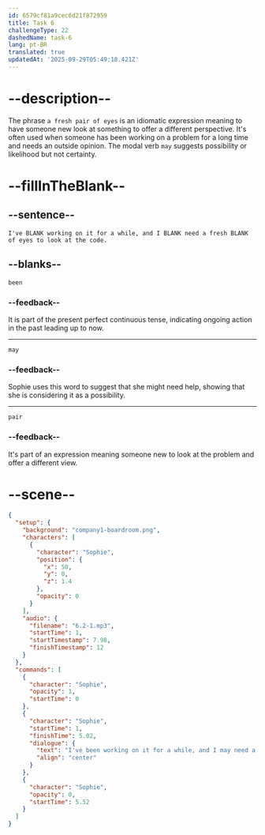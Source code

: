 ```yaml
---
id: 6579cf81a9cec6d21f872959
title: Task 6
challengeType: 22
dashedName: task-6
lang: pt-BR
translated: true
updatedAt: '2025-09-29T05:49:18.421Z'
---
```


<!-- (Audio) Sophie: I've been working on it for a while, and I may need a fresh pair of eyes to look at the code. -->

# --description--

The phrase `a fresh pair of eyes` is an idiomatic expression meaning to have someone new look at something to offer a different perspective. It's often used when someone has been working on a problem for a long time and needs an outside opinion. The modal verb `may` suggests possibility or likelihood but not certainty.

# --fillInTheBlank--

## --sentence--

`I've BLANK working on it for a while, and I BLANK need a fresh BLANK of eyes to look at the code.`

## --blanks--

`been`

### --feedback--

It is part of the present perfect continuous tense, indicating ongoing action in the past leading up to now.

---

`may`

### --feedback--

Sophie uses this word to suggest that she might need help, showing that she is considering it as a possibility.

---

`pair`

### --feedback--

It's part of an expression meaning someone new to look at the problem and offer a different view.

# --scene--

```json
{
  "setup": {
    "background": "company1-boardroom.png",
    "characters": [
      {
        "character": "Sophie",
        "position": {
          "x": 50,
          "y": 0,
          "z": 1.4
        },
        "opacity": 0
      }
    ],
    "audio": {
      "filename": "6.2-1.mp3",
      "startTime": 1,
      "startTimestamp": 7.98,
      "finishTimestamp": 12
    }
  },
  "commands": [
    {
      "character": "Sophie",
      "opacity": 1,
      "startTime": 0
    },
    {
      "character": "Sophie",
      "startTime": 1,
      "finishTime": 5.02,
      "dialogue": {
        "text": "I've been working on it for a while, and I may need a fresh pair of eyes to look at the code.",
        "align": "center"
      }
    },
    {
      "character": "Sophie",
      "opacity": 0,
      "startTime": 5.52
    }
  ]
}
```
